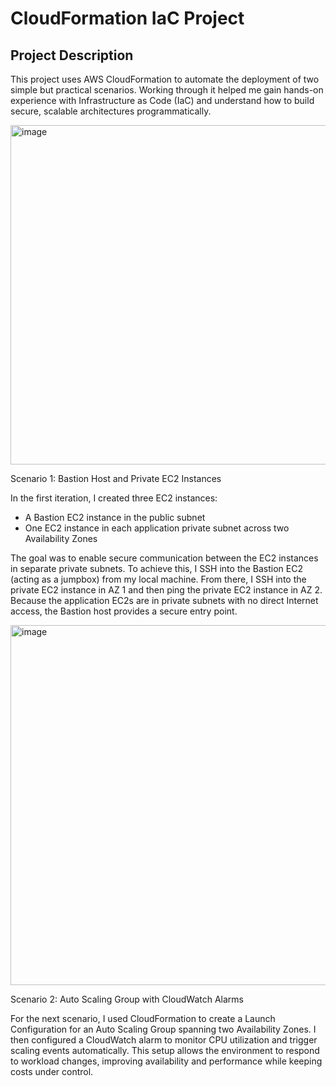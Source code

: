 <h1>CloudFormation IaC Project</h1>



<h2>Project Description</h2>

This project uses AWS CloudFormation to automate the deployment of two simple but practical scenarios. Working through it helped me gain hands-on experience with Infrastructure as Code (IaC) and understand how to build secure, scalable architectures programmatically.

<img width="1185" height="543" alt="image" src="https://github.com/user-attachments/assets/69b14b54-b578-4ac5-a930-d586e0945af7" />


Scenario 1: Bastion Host and Private EC2 Instances

In the first iteration, I created three EC2 instances:

- A Bastion EC2 instance in the public subnet
- One EC2 instance in each application private subnet across two Availability Zones

The goal was to enable secure communication between the EC2 instances in separate private subnets. To achieve this, I SSH into the Bastion EC2 (acting as a jumpbox) from my local machine. From there, I SSH into the private EC2 instance in AZ 1 and then ping the private EC2 instance in AZ 2. Because the application EC2s are in private subnets with no direct Internet access, the Bastion host provides a secure entry point.

<img width="754" height="576" alt="image" src="https://github.com/user-attachments/assets/0084ab9b-ac92-43f5-b53c-2c0f13b32d75" />

Scenario 2: Auto Scaling Group with CloudWatch Alarms


For the next scenario, I used CloudFormation to create a Launch Configuration for an Auto Scaling Group spanning two Availability Zones. I then configured a CloudWatch alarm to monitor CPU utilization and trigger scaling events automatically. This setup allows the environment to respond to workload changes, improving availability and performance while keeping costs under control.



